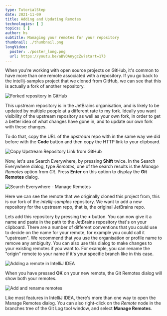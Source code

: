 ```yaml
---
type: TutorialStep
date: 2021-11-09
title: Adding and Updating Remotes
technologies: [ ]
topics: [ ]
author: hs
subtitle: Managing your remotes for your repository
thumbnail: ./thumbnail.png
longVideo:
  poster: ./poster_long.png
  url: https://youtu.be/aBVOAnygcZw?start=173
---
```


When you're working with open source projects on GitHub, it's common to have more than one remote associated with a repository. If you go back to the intellij-samples project that we cloned from GitHub, we can see that this is actually a fork of another repository.

![Forked repository in GitHub](contents/tutorials/creating-a-project-from-github/adding-updating-remotes/github-fork.png)

This upstream repository is in the JetBrains organisation, and is likely to be updated by multiple people at a different rate to my fork. Ideally you want visibility of the upstream repository as well as your own fork, in order to get a better idea of what changes have gone in, and to update our own fork with these changes.

To do that, copy the URL of the _upstream_ repo with in the same way we did before with the **Code** button and then copy the HTTP link to your clipboard.

![Copy Upstream Repository Link from GitHub](upstream-link.png)

Now, let's use Search Everywhere, by pressing **Shift** twice. In the Search Everywhere dialog, type _Remotes_, one of the search results is the _Manage Remotes_ option from _Git_. Press **Enter** on this option to display the **Git Remotes** dialog.

![Search Everywhere - Manage Remotes](search-everywhere-manage-remotes.png)

Here we can see the remote that we originally cloned this project from, this is our fork of the _intellij-samples_ repository. We want to add a new repository for the upstream repo, that is, the original JetBrains repo.

Lets add this repository by pressing the **+** button. You can now give it a name and paste in the path to the JetBrains repository that's on your clipboard. There are a number of different conventions that you could use to decide on the name for your remote, for example you could call it "upstream". We recommend that you use the organisation or profile name to remove any ambiguity. You can also use this dialog to make changes to your existing remotes if you want to. For example, you can rename the "origin" remote to your name if it's your specific branch like in this case.

![Adding a remote in IntelliJ IDEA](add-remote-intelij-idea.png)

When you have pressed **OK** on your new remote, the Git Remotes dialog will show both your remotes.

![Add and rename remotes](add-rename-remotes.png)

Like most features in IntelliJ IDEA, there's more than one way to open the Manage Remotes dialog. You can also right-click on the _Remote_ node in the branches tree of the Git Log tool window, and select **Manage Remotes**.